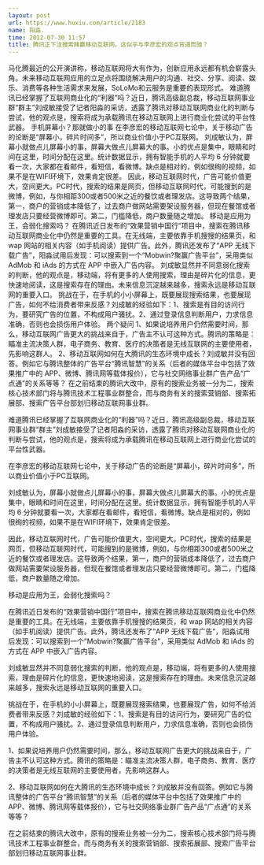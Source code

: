```yaml
---
layout: post
url: https://www.huxiu.com/article/2183
name: 阳淼.
time: 2012-07-30 11:57
title: 腾讯正下注搜索赌赢移动互联网，这似乎与李彦宏的观点背道而驰？
---
```

马化腾最近的公开演讲称，移动互联网将大有作为，创新应用永远都有机会崭露头角。未来移动互联网应用的立足点将围绕解决用户的沟通、社交、分享、阅读、娱乐、消费等各种生活需求来发展，SoLoMo和云服务是重要的表现形式。 难道腾讯已经掌握了互联网商业化的“利器”吗？近日，腾讯高级副总裁，移动互联网事业群“群主”刘成敏接受了记者阳淼的采访，透露了腾讯对移动互联网商业化的判断与尝试，他的观点是，搜索将成为承载腾讯在移动互联网上进行商业化尝试的平台性武器。 手机屏幕小？那就做小的事 在李彦宏的移动互联网七论中，关于移动广告的论断是“屏幕小，碎片时间多”，所以商业价值小于PC互联网。 刘成敏认为，屏幕小就做点儿屏幕小的事，屏幕大做点儿屏幕大的事。小的优点是集中，眼睛和时间在这里，时间分配在这里。统计数据显示，拥有智能手机的人平均 6 分钟就要看一次，大家都在看邮件，看短信，看微博。缺点是相对的，例如很绚的视频，如果不是在WIFI环境下，效果肯定很差。 因此，移动互联网时代，广告可能价值更大，空间更大。PC时代，搜索的结果是网页，但移动互联网时代，可能搜到的是微博，例如，与你相距300或者500米之近的餐饮或者理发店。这导致两个结果，第一，商户的营销成本降低了，过去商户做网站需要架设服务器，但现在餐馆或者理发店只要经营微博即可。第二，门槛降低，商户数量随之增加。 移动是应用为王，会弱化搜索吗？ 在腾讯近日发布的“效果营销中国行”项目中，搜索在腾讯移动互联网商业化中仍然是重要的工具。在无线端，主要依靠手机搜搜的结果页，和 wap 网站的相关内容（如手机阅读）提供广告。此外，腾讯还发布了“APP 无线下载广告”，阳淼试用后发现：可以搜索到一个“Mobwin?聚赢广告平台”，采用类似 AdMob 和 iAds 的方式在 APP 中嵌入广告内容。 刘成敏显然并不同意弱化搜索的判断，他的观点是，移动端，将有更多的人使用搜索，理由是碎片化的信息，更快速地阅读，这是搜索存在的理由。未来信息沉淀越来越多，搜索永远是移动互联网的重要入口。 挑战在于，在手机的小小屏幕上，既要展现搜索结果，也要展现广告，如何不给消费者带来反感？刘成敏的经验如下：1、搜索是有目的访问行为，要研究广告的位置，不构成用户骚扰。2、通过登录信息判断用户，力求信息准确，否则也会损伤用户体验。 两个疑问 1、如果说培养用户仍然需要时间，那么，移动互联网广告更大的挑战来自于，广告主不认可这种方式。腾讯的策略是：瞄准主流决策人群，电子商务、教育、医疗的决策者是无线互联网的主要使用者，先影响这群人。 2、移动互联网如何在大腾讯的生态环境中成长？刘成敏并没有回答。例如它与腾讯整体的广告平台“腾讯智慧”的关系（后者的媒体平台中包括了效果推广中的 APP、微博、腾讯网等载体报价），它与社交网络事业群广告产品“广点通”的关系等等？ 在之前结束的腾讯大改中，原有的搜索业务被一分为二，搜索核心技术部门将与腾讯技术工程事业群整合，而与商务有关的搜索营销部、搜索拓展部、搜索广告平台部划归移动互联网事业群。

难道腾讯已经掌握了互联网商业化的“利器”吗？近日，腾讯高级副总裁，移动互联网事业群“群主”刘成敏接受了记者阳淼的采访，透露了腾讯对移动互联网商业化的判断与尝试，他的观点是，搜索将成为承载腾讯在移动互联网上进行商业化尝试的平台性武器。

在李彦宏的移动互联网七论中，关于移动广告的论断是“屏幕小，碎片时间多”，所以商业价值小于PC互联网。

刘成敏认为，屏幕小就做点儿屏幕小的事，屏幕大做点儿屏幕大的事。小的优点是集中，眼睛和时间在这里，时间分配在这里。统计数据显示，拥有智能手机的人平均 6 分钟就要看一次，大家都在看邮件，看短信，看微博。缺点是相对的，例如很绚的视频，如果不是在WIFI环境下，效果肯定很差。

因此，移动互联网时代，广告可能价值更大，空间更大。PC时代，搜索的结果是网页，但移动互联网时代，可能搜到的是微博，例如，与你相距300或者500米之近的餐饮或者理发店。这导致两个结果，第一，商户的营销成本降低了，过去商户做网站需要架设服务器，但现在餐馆或者理发店只要经营微博即可。第二，门槛降低，商户数量随之增加。

移动是应用为王，会弱化搜索吗？

在腾讯近日发布的“效果营销中国行”项目中，搜索在腾讯移动互联网商业化中仍然是重要的工具。在无线端，主要依靠手机搜搜的结果页，和 wap 网站的相关内容（如手机阅读）提供广告。此外，腾讯还发布了“APP 无线下载广告”，阳淼试用后发现：可以搜索到一个“Mobwin?聚赢广告平台”，采用类似 AdMob 和 iAds 的方式在 APP 中嵌入广告内容。

刘成敏显然并不同意弱化搜索的判断，他的观点是，移动端，将有更多的人使用搜索，理由是碎片化的信息，更快速地阅读，这是搜索存在的理由。未来信息沉淀越来越多，搜索永远是移动互联网的重要入口。

挑战在于，在手机的小小屏幕上，既要展现搜索结果，也要展现广告，如何不给消费者带来反感？刘成敏的经验如下：1、搜索是有目的访问行为，要研究广告的位置，不构成用户骚扰。2、通过登录信息判断用户，力求信息准确，否则也会损伤用户体验。

1、如果说培养用户仍然需要时间，那么，移动互联网广告更大的挑战来自于，广告主不认可这种方式。腾讯的策略是：瞄准主流决策人群，电子商务、教育、医疗的决策者是无线互联网的主要使用者，先影响这群人。

2、移动互联网如何在大腾讯的生态环境中成长？刘成敏并没有回答。例如它与腾讯整体的广告平台“腾讯智慧”的关系（后者的媒体平台中包括了效果推广中的 APP、微博、腾讯网等载体报价），它与社交网络事业群广告产品“广点通”的关系等等？

在之前结束的腾讯大改中，原有的搜索业务被一分为二，搜索核心技术部门将与腾讯技术工程事业群整合，而与商务有关的搜索营销部、搜索拓展部、搜索广告平台部划归移动互联网事业群。

